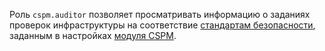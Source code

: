 Роль `cspm.auditor` позволяет просматривать информацию о заданиях проверок инфраструктуры на соответствие [стандартам безопасности](../../security-deck/concepts/cspm.md#standards), заданным в настройках [модуля CSPM](../../security-deck/concepts/cspm.md).
